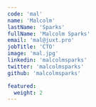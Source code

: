 ```yaml
---
code: 'mal'
name: 'Malcolm'
lastName: 'Sparks'
fullName: 'Malcolm Sparks'
email: 'mal@juxt.pro'
jobTitle: 'CTO'
image: 'mal.jpg'
linkedin: 'malcolmsparks'
twitter: 'malcolmsparks'
github: 'malcolmsparks'

featured:
  weight: 2
---
```

